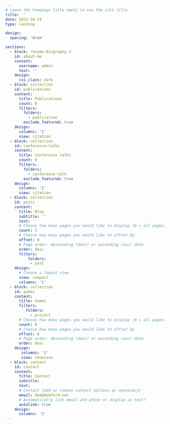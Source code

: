 ```yaml
---
# Leave the homepage title empty to use the site title
title: ''
date: 2022-10-24
type: landing

design:
  spacing: '6rem'

sections:
  - block: resume-biography-3
    id: about-me
    content:
      username: admin
      text: ''
    design:
      css_class: dark
  - block: collection
    id: publications
    content:
      title: Publications
      count: 0
      filters:
        folders:
          - publication
        exclude_featured: true
    design:
      columns: '2'
      view: citation
  - block: collection
    id: conference-talks
    content:
      title: Conference talks
      count: 0
      filters:
        folders:
          - conference-talk
        exclude_featured: true
    design:
      columns: '2'
      view: citation
  - block: collection
    id: posts
    content:
      title: Blog
      subtitle: ''
      text: ''
      # Choose how many pages you would like to display (0 = all pages)
      count: 3
      # Choose how many pages you would like to offset by
      offset: 0
      # Page order: descending (desc) or ascending (asc) date.
      order: desc
      filters:
          folders:
           - post
    design:
      # Choose a layout view
      view: compact
      columns: '2'
  - block: collection
    id: games
    content:
      title: Games
      filters:
         folders:
           - project
      # Choose how many pages you would like to display (0 = all pages)
      count: 0
      # Choose how many pages you would like to offset by
      offset: 0
      # Page order: descending (desc) or ascending (asc) date.
      order: desc
    design:
       columns: '1'
       view: showcase
  - block: contact
    id: contact
    content:
      title: Contact
      subtitle:
      text:
      # Contact (add or remove contact options as necessary)
      email: dom@domford.net
      # Automatically link email and phone or display as text?
      autolink: true
    design:
      columns: '2'
---
```

